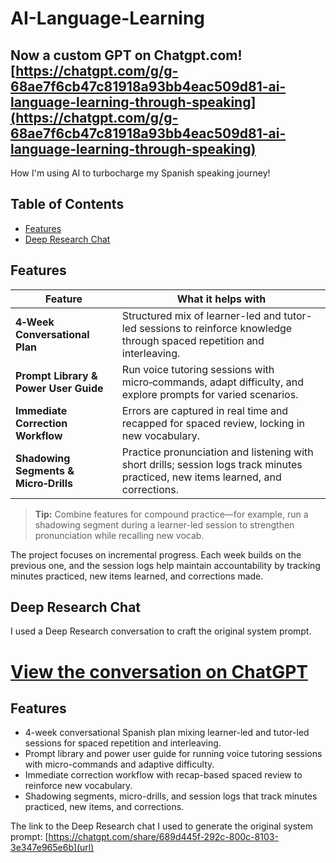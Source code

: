 # AI-Language-Learning

## Now a custom GPT on Chatgpt.com! [https://chatgpt.com/g/g-68ae7f6cb47c81918a93bb4eac509d81-ai-language-learning-through-speaking](https://chatgpt.com/g/g-68ae7f6cb47c81918a93bb4eac509d81-ai-language-learning-through-speaking)

How I'm using AI to turbocharge my Spanish speaking journey!


## Table of Contents
- [Features](#features)
- [Deep Research Chat](#deep-research-chat)

## Features

| Feature | What it helps with |
|--------|-------------------|
| **4‑Week Conversational Plan** | Structured mix of learner-led and tutor-led sessions to reinforce knowledge through spaced repetition and interleaving. |
| **Prompt Library & Power User Guide** | Run voice tutoring sessions with micro‑commands, adapt difficulty, and explore prompts for varied scenarios. |
| **Immediate Correction Workflow** | Errors are captured in real time and recapped for spaced review, locking in new vocabulary. |
| **Shadowing Segments & Micro‑Drills** | Practice pronunciation and listening with short drills; session logs track minutes practiced, new items learned, and corrections. |

> **Tip:** Combine features for compound practice—for example, run a shadowing segment during a learner-led session to strengthen pronunciation while recalling new vocab.

The project focuses on incremental progress. Each week builds on the previous one, and the session logs help maintain accountability by tracking minutes practiced, new items learned, and corrections made.

## Deep Research Chat

I used a Deep Research conversation to craft the original system prompt.

[View the conversation on ChatGPT](https://chatgpt.com/share/689d445f-292c-800c-8103-3e347e965e6b)
=======
## Features

- 4-week conversational Spanish plan mixing learner-led and tutor-led sessions for spaced repetition and interleaving.
- Prompt library and power user guide for running voice tutoring sessions with micro-commands and adaptive difficulty.
- Immediate correction workflow with recap-based spaced review to reinforce new vocabulary.
- Shadowing segments, micro-drills, and session logs that track minutes practiced, new items, and corrections.

The link to the Deep Research chat I used to generate the original system prompt:
[https://chatgpt.com/share/689d445f-292c-800c-8103-3e347e965e6b](url)

